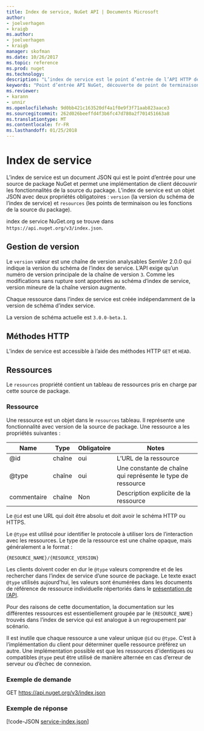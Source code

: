 ```yaml
---
title: Index de service, NuGet API | Documents Microsoft
author:
- joelverhagen
- kraigb
ms.author:
- joelverhagen
- kraigb
manager: skofman
ms.date: 10/26/2017
ms.topic: reference
ms.prod: nuget
ms.technology: 
description: "L’index de service est le point d’entrée de l’API HTTP de NuGet et énumère les fonctionnalités du serveur."
keywords: "Point d’entrée API NuGet, découverte de point de terminaison NuGetA PI"
ms.reviewer:
- karann
- unnir
ms.openlocfilehash: 9d0bb421c163520df4a1f0e9f3f71aab823aace3
ms.sourcegitcommit: 262d026beeffd4f3b6fc47d780a2f701451663a8
ms.translationtype: MT
ms.contentlocale: fr-FR
ms.lasthandoff: 01/25/2018
---
```

# <a name="service-index"></a>Index de service

L’index de service est un document JSON qui est le point d’entrée pour une source de package NuGet et permet une implémentation de client découvrir les fonctionnalités de la source du package. L’index de service est un objet JSON avec deux propriétés obligatoires : `version` (la version du schéma de l’index de service) et `resources` (les points de terminaison ou les fonctions de la source du package).

index de service NuGet.org se trouve dans `https://api.nuget.org/v3/index.json`.

## <a name="versioning"></a>Gestion de version

Le `version` valeur est une chaîne de version analysables SemVer 2.0.0 qui indique la version du schéma de l’index de service.
L’API exige qu’un numéro de version principale de la chaîne de version `3`. Comme les modifications sans rupture sont apportées au schéma d’index de service, version mineure de la chaîne version augmente.

Chaque ressource dans l’index de service est créée indépendamment de la version de schéma d’index service.

La version de schéma actuelle est `3.0.0-beta.1`.

## <a name="http-methods"></a>Méthodes HTTP

L’index de service est accessible à l’aide des méthodes HTTP `GET` et `HEAD`.

## <a name="resources"></a>Ressources

Le `resources` propriété contient un tableau de ressources pris en charge par cette source de package.

### <a name="resource"></a>Ressource

Une ressource est un objet dans le `resources` tableau. Il représente une fonctionnalité avec version de la source de package. Une ressource a les propriétés suivantes :

Name          | Type   | Obligatoire | Notes
------------- | ------ | -------- | -----
@id           | chaîne | oui      | L’URL de la ressource
@type         | chaîne | oui      | Une constante de chaîne qui représente le type de ressource
commentaire       | chaîne | Non       | Description explicite de la ressource

Le `@id` est une URL qui doit être absolu et doit avoir le schéma HTTP ou HTTPS.

Le `@type` est utilisé pour identifier le protocole à utiliser lors de l’interaction avec les ressources. Le type de la ressource est une chaîne opaque, mais généralement a le format :

    {RESOURCE_NAME}/{RESOURCE_VERSION}

Les clients doivent coder en dur le `@type` valeurs comprendre et de les rechercher dans l’index de service d’une source de package. Le texte exact `@type` utilisés aujourd'hui, les valeurs sont énumérées dans les documents de référence de ressource individuelle répertoriés dans le [présentation de l’API](overview.md#resources-and-schema).

Pour des raisons de cette documentation, la documentation sur les différentes ressources est essentiellement groupée par le `{RESOURCE_NAME}` trouvés dans l’index de service qui est analogue à un regroupement par scénario. 

Il est inutile que chaque ressource a une valeur unique `@id` ou `@type`. C’est à l’implémentation du client pour déterminer quelle ressource préférez un autre. Une implémentation possible est que les ressources d’identiques ou compatibles `@type` peut être utilisé de manière alternée en cas d’erreur de serveur ou d’échec de connexion.

### <a name="sample-request"></a>Exemple de demande

GET https://api.nuget.org/v3/index.json

### <a name="sample-response"></a>Exemple de réponse

[!code-JSON [service-index.json](./_data/service-index.json)]
